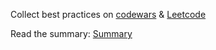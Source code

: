 Collect best practices on [codewars](http://www.codewars.com/) & [Leetcode](https://leetcode.com/)

Read the summary: [Summary](summary.md)
